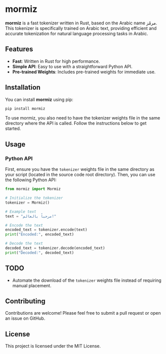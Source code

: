 # mormiz

**mormiz** is a fast tokenizer written in Rust, based on the Arabic name مرمْز. This tokenizer is specifically trained on Arabic text, providing efficient and accurate tokenization for natural language processing tasks in Arabic.

## Features

- **Fast**: Written in Rust for high performance.
- **Simple API**: Easy to use with a straightforward Python API.
- **Pre-trained Weights**: Includes pre-trained weights for immediate use.

## Installation

You can install **mormiz** using pip:

```sh
pip install mormiz
```

To use mormiz, you also need to have the tokenizer weights file in the same directory where the API is called. Follow the instructions below to get started.



## Usage

### Python API

First, ensure you have the `tokenizer` weights file in the same directory as your script (located in the source code root directory). Then, you can use the following Python API:

```python
from mormiz import Mormiz

# Initialize the tokenizer
tokenizer = Mormiz()

# Example text
text = "مرحباً بالعالم!"

# Encode the text
encoded_text = tokenizer.encode(text)
print("Encoded:", encoded_text)

# Decode the text
decoded_text = tokenizer.decode(encoded_text)
print("Decoded:", decoded_text)
```

## TODO

- Automate the download of the `tokenizer` weights file instead of requiring manual placement.

## Contributing

Contributions are welcome! Please feel free to submit a pull request or open an issue on GitHub.

## License

This project is licensed under the MIT License.

